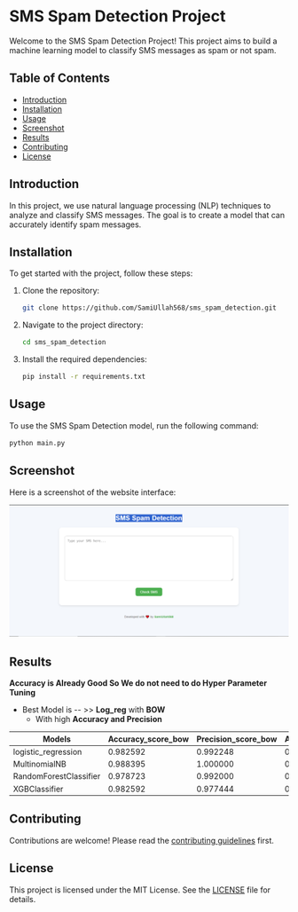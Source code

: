 # SMS Spam Detection Project

Welcome to the SMS Spam Detection Project! This project aims to build a machine learning model to classify SMS messages as spam or not spam.

## Table of Contents
- [Introduction](#introduction)
- [Installation](#installation)
- [Usage](#usage)
- [Screenshot](#screenshot)
- [Results](#results)
- [Contributing](#contributing)
- [License](#license)

## Introduction
In this project, we use natural language processing (NLP) techniques to analyze and classify SMS messages. The goal is to create a model that can accurately identify spam messages.

## Installation
To get started with the project, follow these steps:

1. Clone the repository:
    ```bash
    git clone https://github.com/SamiUllah568/sms_spam_detection.git
    ```
2. Navigate to the project directory:
    ```bash
    cd sms_spam_detection
    ```
3. Install the required dependencies:
    ```bash
    pip install -r requirements.txt
    ```

## Usage
To use the SMS Spam Detection model, run the following command:
```bash
python main.py
```

## Screenshot
Here is a screenshot of the website interface:

![Screenshot](sms_spam_web_pic.png)

## Results
**Accuracy is Already Good So We do not need to do Hyper Parameter Tuning**

* Best Model is -- >> **Log_reg** with **BOW**
  * With high **Accuracy and Precision**

| Models                  | Accuracy_score_bow | Precision_score_bow | Accuracy_score_tfidf | Precision_score_tfidf |
|-------------------------|--------------------|---------------------|----------------------|-----------------------|
| logistic_regression     | 0.982592           | 0.992248            | 0.970019             | 0.975000              |
| MultinomialNB           | 0.988395           | 1.000000            | 0.968085             | 1.000000              |
| RandomForestClassifier  | 0.978723           | 0.992000            | 0.974855             | 0.991736              |
| XGBClassifier           | 0.982592           | 0.977444            | 0.976789             | 0.984000              |

## Contributing
Contributions are welcome! Please read the [contributing guidelines](CONTRIBUTING.md) first.

## License
This project is licensed under the MIT License. See the [LICENSE](LICENSE) file for details.